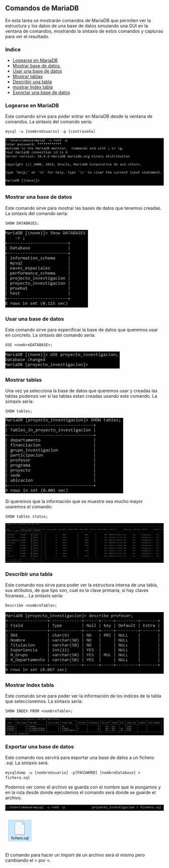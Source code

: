 ## Comandos de MariaDB ##
En esta tarea se mostrarán comandos de MariaDB que permiten ver la estructura y los datos de una base de datos simulando una GUI en la ventana de comandos, mostrando la sintaxis de estos comandos y capturas para ver el resultado.

### Indice ###
- [Logearse en MariaDB](#LOGIN)
- [Mostrar base de datos.](#SHOWBDD)
- [Usar una base de datos](#USE)
- [Mostrar tablas](#SHOWT)
- [Describir una tabla](#DESC)
- [mostrar Index tabla](#INDEX)
- [Exportar una base de datos](#EXPORT)

### Logearse en MariaDB <a name="LOGIN"></a>
Este comando sirve para poder entrar en MariaDB desde la ventana de comandos. La sintaxis del comando sería:
	
	mysql -u [nombreUsuario] -p [contraseña]
![](Img/Comandos-1.PNG)

### Mostrar una base de datos <a name="SHOWBDD"></a> ###
Este comando sirve para mostrar las bases de datos que tenemos creadas. La sintaxis del comando sería:

	SHOW DATABASES;
![](Img/Comandos-2.PNG)

### Usar una base de datos <a name="USE"></a> ###
Este comando sirve para especificar la base de datos que queremos usar en concreto. La sintaxis del comando sería:

	USE <nombreDATABASE>;
![](Img/Comandos-3.PNG)

### Mostrar tablas <a name="SHOWT"></a> ###
Una vez ya selecciona la base de datos que queremos usar y creadas las tablas podemos ver si las tablas estan creadas usando este comando. La sintaxis sería:

	SHOW tables;
![](Img/Comandos-4.PNG)

Si queremos que la información que se muestre sea mucho mayor usaremos el comando:

	SHOW tables status;
![](Img/Comandos-9.PNG)

### Describir una tabla <a name="DESC"></a> ###
Este comando nos sirve para poder ver la estructura interna de una tabla, sus atributos, de que tipo son, cual es la clave primaria, si hay claves foraneas... La sintaxis sería:

	Describe <nombreTable>;
![](Img/Comandos-5.PNG)

### Mostrar Index tabla <a name="INDEX"></a> ###
Este comando sirve para poder ver la información de los indices de la tabla que seleccionemos. La sintaxis sería:

	SHOW INDEX FROM <nombreTable>;
![](Img/Comandos-6.PNG)

### Exportar una base de datos <a name="EXPORT"></a> ###
Este comando nos servirá para exportar una base de datos a un fichero .sql. La sintaxis será:

	mysqldump -u [nombreUsuario] -p[PASSWORD] [nombreDatabase] > fichero.sql
Podemos ver como el archivo se guarda con el nombre que le pongamos y en la ruta desde donde ejecutemos el comando será donde se guarde el archivo.

![](Img/Comandos-7.PNG) 

![](Img/Comandos-8.PNG)

El comando para hacer un Import de un archivo será el mismo pero cambiando el > por <.